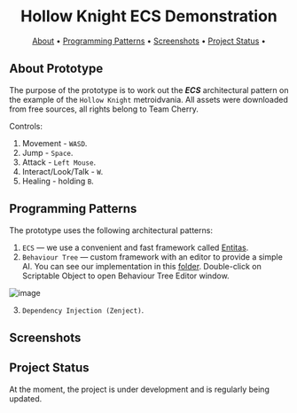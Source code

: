 <div align="center">

<h1>Hollow Knight ECS Demonstration</h1>

[About](#about-prototype)                     •
[Programming Patterns](#programming-patterns)    •
[Screenshots](#screenshots)                      •
[Project Status](#project-status)                •

</div>

## About Prototype

The purpose of the prototype is to work out the ***ECS*** architectural pattern on the example of the ```Hollow Knight``` metroidvania. All assets were downloaded from free sources, all rights belong to Team Cherry.

Controls:
1) Movement - ```WASD```.
2) Jump - ```Space```.
3) Attack - ```Left Mouse```.
4) Interact/Look/Talk - ```W```.
5) Healing - holding ```B```.

## Programming Patterns

The prototype uses the following architectural patterns:
1. ```ECS``` — we use a convenient and fast framework called [Entitas](https://github.com/sschmid/Entitas).
2. ```Behaviour Tree``` — custom framework with an editor to provide a simple AI. You can see our implementation in this [folder](https://github.com/DenisKozarezov/Demo-Hollow-Knight-ECS/tree/Entitas/Packages/com.korolev.uilityai-package). Double-click on Scriptable Object to open Behaviour Tree Editor window.

![image](https://user-images.githubusercontent.com/52127090/215850222-b1e44392-e260-4b36-88d1-59bca2fa2754.png)

3. ```Dependency Injection (Zenject)```.

## Screenshots

## Project Status

At the moment, the project is under development and is regularly being updated.
